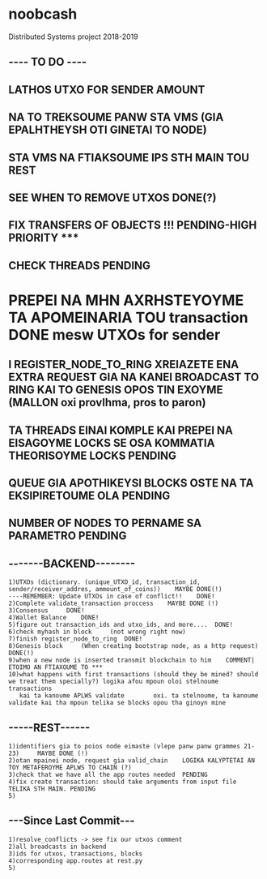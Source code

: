 # noobcash
Distributed Systems project 2018-2019

## ---- TO DO ----
## LATHOS UTXO FOR SENDER AMOUNT
## NA TO TREKSOUME PANW STA VMS  (GIA EPALHTHEYSH OTI GINETAI TO NODE)
## STA VMS NA FTIAKSOUME IPS STH MAIN TOU REST
## SEE WHEN TO REMOVE UTXOS 	DONE(?)
## FIX TRANSFERS OF OBJECTS	    !!! PENDING-HIGH PRIORITY   ***
## CHECK THREADS 				PENDING
# PREPEI NA MHN AXRHSTEYOYME TA APOMEINARIA TOU transaction 	DONE mesw UTXOs for sender
## I REGISTER_NODE_TO_RING XREIAZETE ENA EXTRA REQUEST GIA NA KANEI BROADCAST TO RING KAI TO GENESIS OPOS TIN EXOYME 	(MALLON oxi provlhma, pros to paron)
## TA THREADS EINAI KOMPLE KAI PREPEI NA EISAGOYME LOCKS SE OSA KOMMATIA THEORISOYME 	LOCKS PENDING
## QUEUE GIA APOTHIKEYSI BLOCKS OSTE NA TA EKSIPIRETOUME OLA 	PENDING
## NUMBER OF NODES TO PERNAME SA PARAMETRO 						PENDING
## -------BACKEND--------
	1)UTXOs (dictionary. (unique_UTXO_id, transaction_id, sender/receiver_addres, ammount_of_coins))	MAYBE DONE(!)
	----REMEMBER: Update UTXOs in case of conflict!!	DONE!
	2)Complete validate_transaction proccess	MAYBE DONE (!)
	3)Consensus		DONE!
	4)Wallet Balance	DONE!
	5)figure out transaction_ids and utxo_ids, and more....  DONE!
	6)check myhash in block 	(not wrong right now)
	7)finish register_node_to_ring	DONE!
	8)Genesis block 	(When creating bootstrap node, as a http request) DONE(!)
	9)when a new node is inserted transmit blockchain to him  	COMMENT| ETOIMO AN FTIAXOUME TO ***
	10)what happens with first transactions (should they be mined? should we treat them specially?) logika afou mpoun oloi stelnoume transactions
	   kai ta kanoume APLWS validate 		oxi. ta stelnoume, ta kanoume validate kai tha mpoun telika se blocks opou tha ginoyn mine

## -----REST------
	1)identifiers gia to poios node eimaste (vlepe panw panw grammes 21-23) 	MAYBE DONE (!)
	2)otan mpainei node, request gia valid_chain 	LOGIKA KALYPTETAI AN TOY METAFEROYME APLWS TO CHAIN (?)
	3)check that we have all the app routes needed  PENDING
	4)fix create transaction: should take arguments from input file 	TELIKA STH MAIN. PENDING
	5)


## ---Since Last Commit---
	1)resolve_conflicts -> see fix our utxos comment
	2)all broadcasts in backend
	3)ids for utxos, transactions, blocks
	4)corresponding app.routes at rest.py
	5)